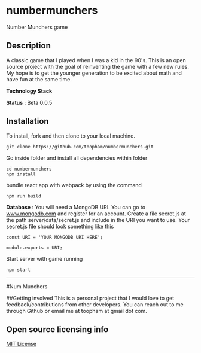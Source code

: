 # numbermunchers
Number Munchers game 

## Description 
A classic game that I played when I was a kid in the 90's. This is an open source project with the goal of reinventing the game with a few new rules. My hope is to get the younger generation to be excited about math and have fun at the same time. 

**Technology Stack**


**Status** : Beta 0.0.5 

## Installation

To install, fork and then clone to your local machine.
```
git clone https://github.com/toopham/numbermunchers.git
```
Go inside folder and install all dependencies within folder
```
cd numbermunchers
npm install
```
bundle react app with webpack by using the command
```
npm run build
```

**Database** :
You will need a MongoDB URI. You can go to www.mongodb.com and register for an account. 
Create a file secret.js at the path server/data/secret.js and include in the URI you want to use.
Your secret.js file should look something like this
```
const URI = 'YOUR MONGODB URI HERE';

module.exports = URI;
```
Start server with game running 
```
npm start
```
----
#Num Munchers



##Getting involved
This is a personal project that I would love to get feedback/contributions from other developers. You can reach out to me through Github or email me at toopham at gmail dot com.


## Open source licensing info
[MIT License](https://github.com/toopham/numbermunchers/blob/main/LICENSE)
